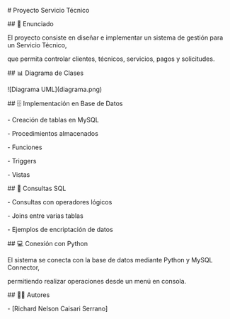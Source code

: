 \# Proyecto Servicio Técnico



\## 📌 Enunciado

El proyecto consiste en diseñar e implementar un sistema de gestión para un Servicio Técnico, 

que permita controlar clientes, técnicos, servicios, pagos y solicitudes.



\## 📊 Diagrama de Clases

!\[Diagrama UML](diagrama.png)



\## 🗄️ Implementación en Base de Datos

\- Creación de tablas en MySQL

\- Procedimientos almacenados

\- Funciones

\- Triggers

\- Vistas



\## 🔎 Consultas SQL

\- Consultas con operadores lógicos

\- Joins entre varias tablas

\- Ejemplos de encriptación de datos



\## 💻 Conexión con Python

El sistema se conecta con la base de datos mediante Python y MySQL Connector, 

permitiendo realizar operaciones desde un menú en consola.



\## 👨‍💻 Autores

\- \[Richard Nelson Caisari Serrano] 




